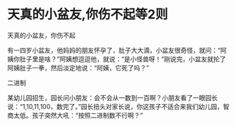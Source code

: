 # 天真的小盆友,你伤不起等2则

天真的小盆友，你伤不起 

有一四岁小盆友，他妈妈的朋友怀孕了，肚子大大滴，小盆友很奇怪，就问：“阿姨你肚子里是啥？”阿姨想逗逗他，就说：“是小怪兽呀！”刚说完，小盆友就抡了阿姨肚子一拳，然后淡定地说：“阿姨，它死了吗？” 

二进制 

某幼儿园招生，园长问小朋友：会不会从一数到一百啊？小朋友看了一眼园长说：“1,10,11,100，数完了。”园长扭头对家长说，你这孩子不适合来我们幼儿园，智商太低。孩子突然大吼：“按照二进制数不行啊？”